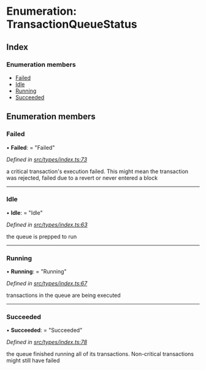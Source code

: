 # Enumeration: TransactionQueueStatus

## Index

### Enumeration members

* [Failed](transactionqueuestatus.md#failed)
* [Idle](transactionqueuestatus.md#idle)
* [Running](transactionqueuestatus.md#running)
* [Succeeded](transactionqueuestatus.md#succeeded)

## Enumeration members

###  Failed

• **Failed**: = "Failed"

*Defined in [src/types/index.ts:73](https://github.com/PolymathNetwork/polymesh-sdk/blob/23062de4/src/types/index.ts#L73)*

a critical transaction's execution failed.
This might mean the transaction was rejected,
failed due to a revert or never entered a block

___

###  Idle

• **Idle**: = "Idle"

*Defined in [src/types/index.ts:63](https://github.com/PolymathNetwork/polymesh-sdk/blob/23062de4/src/types/index.ts#L63)*

the queue is prepped to run

___

###  Running

• **Running**: = "Running"

*Defined in [src/types/index.ts:67](https://github.com/PolymathNetwork/polymesh-sdk/blob/23062de4/src/types/index.ts#L67)*

transactions in the queue are being executed

___

###  Succeeded

• **Succeeded**: = "Succeeded"

*Defined in [src/types/index.ts:78](https://github.com/PolymathNetwork/polymesh-sdk/blob/23062de4/src/types/index.ts#L78)*

the queue finished running all of its transactions. Non-critical transactions
might still have failed
